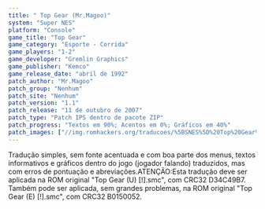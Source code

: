 ```yaml
---
title: " Top Gear (Mr.Magoo)"
system: "Super NES"
platform: "Console"
game_title: "Top Gear"
game_category: "Esporte - Corrida"
game_players: "1-2"
game_developer: "Gremlin Graphics"
game_publisher: "Kemco"
game_release_date: "abril de 1992"
patch_author: "Mr.Magoo"
patch_group: "Nenhum"
patch_site: "Nenhum"
patch_version: "1.1"
patch_release: "11 de outubro de 2007"
patch_type: "Patch IPS dentro de pacote ZIP"
patch_progress: "Textos em 90%; Acentos em 0%; Gráficos em 40%"
patch_images: ["//img.romhackers.org/traducoes/%5BSNES%5D%20Top%20Gear%20-%20Mr.Magoo%20-%201.png","//img.romhackers.org/traducoes/%5BSNES%5D%20Top%20Gear%20-%20Mr.Magoo%20-%202.png","//img.romhackers.org/traducoes/%5BSNES%5D%20Top%20Gear%20-%20Mr.Magoo%20-%203.png"]
---
```

Tradução simples, sem fonte acentuada e com boa parte dos menus, textos informativos e gráficos dentro do jogo (jogador falando) traduzidos, mas com erros de pontuação e abreviações.ATENÇÃO:Esta tradução deve ser aplicada na ROM original "Top Gear (U) [!].smc", com CRC32 D34C49B7. Também pode ser aplicada, sem grandes problemas, na ROM original "Top Gear (E) [!].smc", com CRC32 B0150052.
